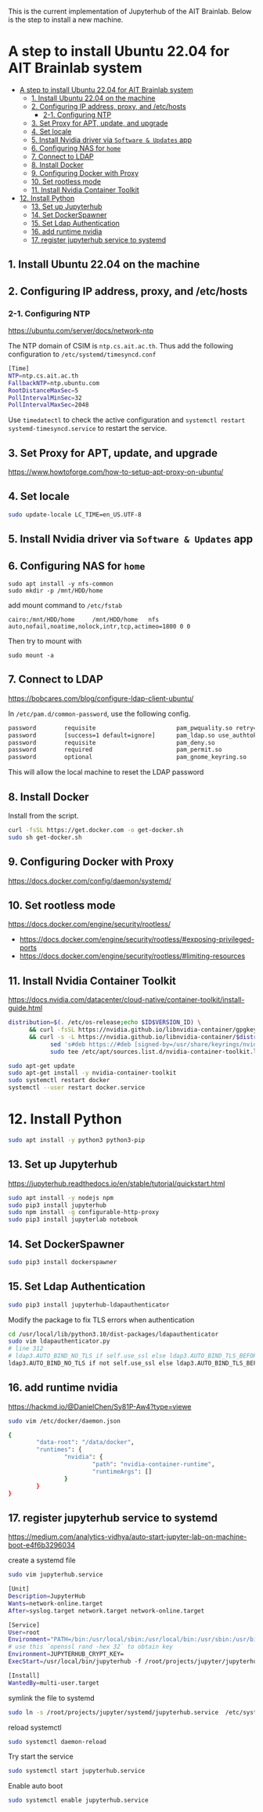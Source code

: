 This is the current implementation of Jupyterhub of the AIT Brainlab.
Below is the step to install a new machine.

# A step to install Ubuntu 22.04 for AIT Brainlab system

- [A step to install Ubuntu 22.04 for AIT Brainlab system](#a-step-to-install-ubuntu-2204-for-ait-brainlab-system)
  - [1. Install Ubuntu 22.04 on the machine](#1-install-ubuntu-2204-on-the-machine)
  - [2. Configuring IP address, proxy, and /etc/hosts](#2-configuring-ip-address-proxy-and-etchosts)
    - [2-1. Configuring NTP](#2-1-configuring-ntp)
  - [3. Set Proxy for APT, update, and upgrade](#3-set-proxy-for-apt-update-and-upgrade)
  - [4. Set locale](#4-set-locale)
  - [5. Install Nvidia driver via `Software & Updates` app](#5-install-nvidia-driver-via-software--updates-app)
  - [6. Configuring NAS for `home`](#6-configuring-nas-for-home)
  - [7. Connect to LDAP](#7-connect-to-ldap)
  - [8. Install Docker](#8-install-docker)
  - [9. Configuring Docker with Proxy](#9-configuring-docker-with-proxy)
  - [10. Set rootless mode](#10-set-rootless-mode)
  - [11. Install Nvidia Container Toolkit](#11-install-nvidia-container-toolkit)
- [12. Install Python](#12-install-python)
  - [13. Set up Jupyterhub](#13-set-up-jupyterhub)
  - [14. Set DockerSpawner](#14-set-dockerspawner)
  - [15. Set Ldap Authentication](#15-set-ldap-authentication)
  - [16. add runtime nvidia](#16-add-runtime-nvidia)
  - [17. register jupyterhub service to systemd](#17-register-jupyterhub-service-to-systemd)


## 1. Install Ubuntu 22.04 on the machine
## 2. Configuring IP address, proxy, and /etc/hosts
### 2-1. Configuring NTP
https://ubuntu.com/server/docs/network-ntp

The NTP domain of CSIM is `ntp.cs.ait.ac.th`.
Thus add the following configuration to `/etc/systemd/timesyncd.conf`
```sh
[Time]
NTP=ntp.cs.ait.ac.th
FallbackNTP=ntp.ubuntu.com
RootDistanceMaxSec=5
PollIntervalMinSec=32
PollIntervalMaxSec=2048
```
Use `timedatectl` to check the active configuration and `systemctl restart systemd-timesyncd.service` to restart the service.

## 3. Set Proxy for APT, update, and upgrade
https://www.howtoforge.com/how-to-setup-apt-proxy-on-ubuntu/
## 4. Set locale
```sh
sudo update-locale LC_TIME=en_US.UTF-8
```
## 5. Install Nvidia driver via `Software & Updates` app
## 6. Configuring NAS for `home`
```shell
sudo apt install -y nfs-common
sudo mkdir -p /mnt/HDD/home
```
add mount command to `/etc/fstab`
```shell
cairo:/mnt/HDD/home     /mnt/HDD/home   nfs     auto,nofail,noatime,nolock,intr,tcp,actimeo=1800 0 0
```
Then try to mount with
```
sudo mount -a
```

## 7. Connect to LDAP
https://bobcares.com/blog/configure-ldap-client-ubuntu/

In `/etc/pam.d/common-password`, use the following config.

```sh
password        requisite                       pam_pwquality.so retry=3
password        [success=1 default=ignore]      pam_ldap.so use_authtok ignore_unknown_user ignore_authinfo_unavail no_warn minimum_uid=1000
password        requisite                       pam_deny.so
password        required                        pam_permit.so
password        optional                        pam_gnome_keyring.so
```
This will allow the local machine to reset the LDAP password

## 8. Install Docker

Install from the script.

```sh
curl -fsSL https://get.docker.com -o get-docker.sh
sudo sh get-docker.sh
```

##  9. Configuring Docker with Proxy
https://docs.docker.com/config/daemon/systemd/

##  10. Set rootless mode
https://docs.docker.com/engine/security/rootless/

- https://docs.docker.com/engine/security/rootless/#exposing-privileged-ports
- https://docs.docker.com/engine/security/rootless/#limiting-resources

## 11. Install Nvidia Container Toolkit
https://docs.nvidia.com/datacenter/cloud-native/container-toolkit/install-guide.html

```sh
distribution=$(. /etc/os-release;echo $ID$VERSION_ID) \
      && curl -fsSL https://nvidia.github.io/libnvidia-container/gpgkey | sudo gpg --dearmor -o /usr/share/keyrings/nvidia-container-toolkit-keyring.gpg \
      && curl -s -L https://nvidia.github.io/libnvidia-container/$distribution/libnvidia-container.list | \
            sed 's#deb https://#deb [signed-by=/usr/share/keyrings/nvidia-container-toolkit-keyring.gpg] https://#g' | \
            sudo tee /etc/apt/sources.list.d/nvidia-container-toolkit.list
```

```sh
sudo apt-get update
sudo apt-get install -y nvidia-container-toolkit
sudo systemctl restart docker
systemctl --user restart docker.service
```

# 12. Install Python

```sh
sudo apt install -y python3 python3-pip
```

## 13. Set up Jupyterhub
https://jupyterhub.readthedocs.io/en/stable/tutorial/quickstart.html

```sh
sudo apt install -y nodejs npm
sudo pip3 install jupyterhub
sudo npm install -g configurable-http-proxy
sudo pip3 install jupyterlab notebook 
```

## 14. Set DockerSpawner

```sh
sudo pip3 install dockerspawner
```

## 15. Set Ldap Authentication

```sh
sudo pip3 install jupyterhub-ldapauthenticator
```

Modify the package to fix TLS errors when authentication

```sh
cd /usr/local/lib/python3.10/dist-packages/ldapauthenticator
sudo vim ldapauthenticator.py
# line 312
# ldap3.AUTO_BIND_NO_TLS if self.use_ssl else ldap3.AUTO_BIND_TLS_BEFORE_BIND
ldap3.AUTO_BIND_NO_TLS if not self.use_ssl else ldap3.AUTO_BIND_TLS_BEFORE_BIND
```

## 16. add runtime nvidia
https://hackmd.io/@DanielChen/Sy81P-Aw4?type=viewe

```sh
sudo vim /etc/docker/daemon.json

{
        "data-root": "/data/docker",
        "runtimes": {
                "nvidia": {
                        "path": "nvidia-container-runtime",
                        "runtimeArgs": []
                }
        }
}
```

##  17. register jupyterhub service to systemd

https://medium.com/analytics-vidhya/auto-start-jupyter-lab-on-machine-boot-e4f6b3296034

create a systemd file
```sh
sudo vim jupyterhub.service

[Unit]
Description=JupyterHub
Wants=network-online.target
After=syslog.target network.target network-online.target

[Service]
User=root
Environment="PATH=/bin:/usr/local/sbin:/usr/local/bin:/usr/sbin:/usr/bin:/root/projects/jupyter/"
# use this `openssl rand -hex 32` to obtain key
Environment=JUPYTERHUB_CRYPT_KEY=
ExecStart=/usr/local/bin/jupyterhub -f /root/projects/jupyter/jupyterhub_config.py

[Install]
WantedBy=multi-user.target
```

symlink the file to systemd
```sh
sudo ln -s /root/projects/jupyter/systemd/jupyterhub.service  /etc/systemd/system/jupyterhub.service
```

reload systemctl
```sh
sudo systemctl daemon-reload
```

Try start the service
```sh
sudo systemctl start jupyterhub.service
```

Enable auto boot
```sh
sudo systemctl enable jupyterhub.service
```